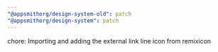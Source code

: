 ```yaml
---
"@appsmithorg/design-system-old": patch
"@appsmithorg/design-system": patch
---
```


chore: Importing and adding the external link line icon from remixicon
